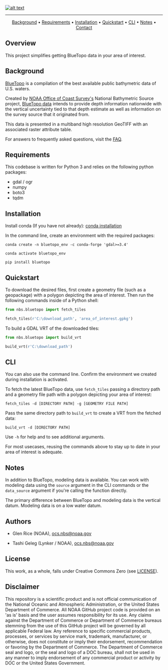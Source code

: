 [![alt text](https://www.nauticalcharts.noaa.gov/data/images/bluetopo/logo.png)](https://www.nauticalcharts.noaa.gov/data/bluetopo.html)

---

<p align="center">
    <a href="#background">Background</a> •
    <a href="#requirements">Requirements</a> •
    <a href="#installation">Installation</a> •
    <a href="#quickstart">Quickstart</a> •
    <a href="#cli">CLI</a> •
    <a href="#notes">Notes</a> •
    <a href="#authors">Contact</a>
</p>

## Overview

This project simplifies getting BlueTopo data in your area of interest.

## Background

[BlueTopo](https://www.nauticalcharts.noaa.gov/data/bluetopo.html) is a compilation of the best available public bathymetric data of U.S. waters.

Created by [NOAA Office of Coast Survey's](https://www.nauticalcharts.noaa.gov/) National Bathymetric Source project, [BlueTopo data](https://www.nauticalcharts.noaa.gov/data/bluetopo_specs.html) intends to provide depth information nationwide with the vertical uncertainty tied to that depth estimate as well as information on the survey source that it originated from.

This data is presented in a multiband high resolution GeoTIFF with an associated raster attribute table.

For answers to frequently asked questions, visit the [FAQ](https://www.nauticalcharts.noaa.gov/data/bluetopo_faq.html).

## Requirements

This codebase is written for Python 3 and relies on the following python
packages:

- gdal / ogr
- numpy
- boto3
- tqdm

## Installation

Install conda (If you have not already): [conda installation](https://docs.conda.io/projects/conda/en/latest/user-guide/install/)

In the command line, create an environment with the required packages:

```
conda create -n bluetopo_env -c conda-forge 'gdal>=3.4'
```

```
conda activate bluetopo_env
```

```
pip install bluetopo
```

## Quickstart

To download the desired files, first create a geometry file (such as a geopackage) with a polygon depicting the area of interest. Then run the following commands inside of a Python shell:

```python
from nbs.bluetopo import fetch_tiles
```

```python
fetch_tiles(r'C:\download_path', 'area_of_interest.gpkg')
```

To build a GDAL VRT of the downloaded tiles:

```python
from nbs.bluetopo import build_vrt
```

```python
build_vrt(r'C:\download_path')
```

## CLI

You can also use the command line. Confirm the environment we created during installation is activated.

To fetch the latest BlueTopo data, use `fetch_tiles` passing a directory path and a geometry file path with a polygon depicting your area of interest:

```
fetch_tiles -d [DIRECTORY PATH] -g [GEOMETRY FILE PATH]
```

Pass the same directory path to `build_vrt` to create a VRT from the fetched data:

```
build_vrt -d [DIRECTORY PATH]
```

Use `-h` for help and to see additional arguments.

For most usecases, reusing the commands above to stay up to date in your area of interest is adequate.

## Notes

In addition to BlueTopo, modeling data is available. You can work with modeling data using the `source` argument in the CLI commands or the `data_source` argument if you're calling the function directly.

The primary difference between BlueTopo and modeling data is the vertical datum. Modeling data is on a low water datum.

## Authors

- Glen Rice (NOAA), <ocs.nbs@noaa.gov>

- Tashi Geleg (Lynker / NOAA), <ocs.nbs@noaa.gov>

## License

This work, as a whole, falls under Creative Commons Zero (see
[LICENSE](LICENSE)).

## Disclaimer

This repository is a scientific product and is not official
communication of the National Oceanic and Atmospheric Administration, or
the United States Department of Commerce. All NOAA GitHub project code
is provided on an 'as is' basis and the user assumes responsibility for
its use. Any claims against the Department of Commerce or Department of
Commerce bureaus stemming from the use of this GitHub project will be
governed by all applicable Federal law. Any reference to specific
commercial products, processes, or services by service mark, trademark,
manufacturer, or otherwise, does not constitute or imply their
endorsement, recommendation or favoring by the Department of Commerce.
The Department of Commerce seal and logo, or the seal and logo of a DOC
bureau, shall not be used in any manner to imply endorsement of any
commercial product or activity by DOC or the United States Government.
